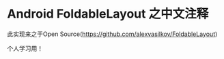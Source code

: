 Android FoldableLayout 之中文注释
=========================

此实现来之于Open Source(https://github.com/alexvasilkov/FoldableLayout)

个人学习用！
